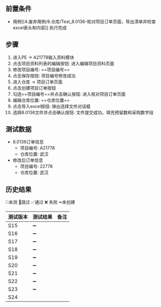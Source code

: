 
## 前置条件

- 用例[[4.废弃用例/8.仓库/Test_8.0136-核对项目订单页面，导出清单并检查excel表头和内容]] 执行完成

## 步骤

1. 进入PE -> A21778输入资料模块
2. 点击项目资料列表的编辑按钮: 进入编辑项目资料页面
3. 修改项目编号: ==项目编号== 
4. 点击保存按钮: 项目编号修改成功
5. 进入仓库 -> 项目订单页面
6. 点击创建项目订单按钮
7. 勾选==项目编号==并点击确认按钮: 进入核对项目订单页面
8. 编辑仓库位置: ==仓库位置== 
9. 点击导入excel按钮: 弹出选择文件对话框
10. 选择8.0136文件并点击确认按钮: 文件提交成功，填充预留数和采购数字段

## 测试数据

- 8.0136订单信息
	- 项目编号: A21778
	- 仓库位置: 武汉
- 修改后订单信息
	- 项目编号: 22778
	- 仓库位置: 武汉

## 历史结果
 ◻️未测    🚫跳过     ✅通过    ❌ 失败    ➖未创建
  
| 测试版本 | 测试结果 | 备注  |
| ---- | ---- | --- |
| S15  | ➖    |     |
| S16  | ➖    |     |
| S17  | ➖    |     |
| S18  | ➖    |     |
| S19  | ➖    |     |
| S20  | ➖    |     |
| S21  | ➖    |     |
| S22  | ➖    |     |
| S23  | ➖    |     |
| S24  |      |     |
